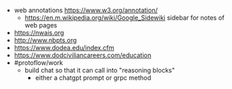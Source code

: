 - web annotations https://www.w3.org/annotation/
	- https://en.m.wikipedia.org/wiki/Google_Sidewiki sidebar for notes of web pages
- https://nwais.org
- http://www.nbpts.org
- https://www.dodea.edu/index.cfm
- https://www.dodciviliancareers.com/education
- #protoflow/work
	- build chat so that it can call into "reasoning blocks"
		- either a chatgpt prompt or grpc method